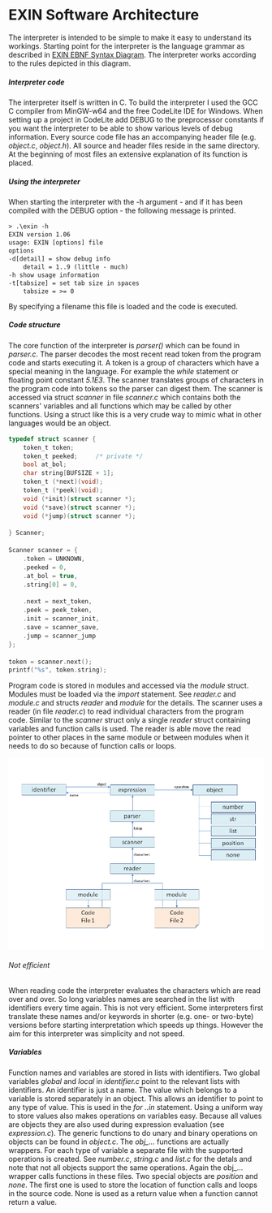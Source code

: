 # EXIN Software Architecture

The interpreter is intended to be simple to make it easy to understand its workings. Starting point for the interpreter is the language grammar as described in [EXIN EBNF Syntax Diagram](EXIN%20syntax%20diagram.pdf). The interpreter works according to the rules depicted in this diagram.
##### Interpreter code
The interpreter itself is written in C. To build the interpreter I used the GCC C compiler from MinGW-w64 and the free CodeLite IDE for Windows. When setting up a project in CodeLite add DEBUG to the preprocessor constants if you want the interpreter to be able to show various levels of debug information.
Every source code file has an accompanying header file (e.g. *object.c*, *object.h*). All source and header files reside in the same directory. At the beginning of most files an extensive explanation of its function is placed.
##### Using the interpreter
When starting the interpreter with the -h argument - and if it has been compiled with the DEBUG option - the following message is printed.
```
> .\exin -h
EXIN version 1.06
usage: EXIN [options] file
options
-d[detail] = show debug info
    detail = 1..9 (little - much)
-h show usage information
-t[tabsize] = set tab size in spaces
    tabsize = >= 0
 ```
By specifying a filename this file is loaded and the code is executed.
##### Code structure
The core function of the interpreter is *parser()* which can be found in *parser.c*. The parser decodes the most recent read token from the program code and starts executing it. A token is a group of characters which have a special meaning in the language. For example the *while* statement or floating point constant *5.1E3*. The scanner translates groups of characters in the program code into tokens so the parser can digest them. The scanner is accessed via struct *scanner* in file *scanner.c* which contains both the scanners' variables and all functions which may be called by other functions. Using a struct like this is a very crude way to mimic what in other languages would be an object.
``` C
typedef struct scanner {
	token_t	token;
	token_t peeked;  	/* private */
	bool at_bol;
	char string[BUFSIZE + 1];
	token_t (*next)(void);
	token_t (*peek)(void);
	void (*init)(struct scanner *);
	void (*save)(struct scanner *);
	void (*jump)(struct scanner *);

} Scanner;

Scanner scanner = {
	.token = UNKNOWN,
	.peeked = 0,
	.at_bol = true,
	.string[0] = 0,

	.next = next_token,
	.peek = peek_token,
	.init = scanner_init,
	.save = scanner_save,
	.jump = scanner_jump
};

token = scanner.next();
printf("%s", token.string);
```
Program code is stored in modules and accessed via the *module* struct. Modules must be loaded via the *import* statement. See *reader.c* and *module.c* and structs *reader* and *module* for the details.
The scanner uses a reader (in file *reader.c*) to read individual characters from the program code. Similar to the *scanner* struct only a single *reader* struct containing variables and function calls is used. The reader is able move the read pointer to other places in the same module or between modules when it needs to do so because of function calls or loops.

![EXIN-software-structure.png](https://github.com/erikdelange/EXIN-The-Experimental-Interpreter/blob/master/EXIN-software-structure.png)

###### Not efficient
When reading code the interpreter evaluates the characters which are read over and over. So long variables names are searched in the list with identifiers every time again. This is not very efficient. Some interpreters first translate these names and/or keywords in shorter (e.g. one- or two-byte) versions before starting interpretation which speeds up things. However the aim for this interpreter was simplicity and not speed.
##### Variables
Function names and variables are stored in lists with identifiers. Two global variables *global* and *local* in *identifier.c* point to the relevant lists with identifiers.
An identifier is just a name. The value which belongs to a variable is stored separately in an object. This allows an identifier to point to any type of value. This is used in the *for ..in* statement. Using a uniform way to store values also makes operations on variables easy. Because all values are objects they are also used during expression evaluation (see *expression.c*). The generic functions to do unary and binary operations on objects can be found in *object.c*. The *obj_...* functions are actually wrappers. For each type of variable a separate file with the supported operations is created. See *number.c*, *string.c* and *list.c* for the detals and note that not all objects support the same operations. Again the obj_... wrapper calls functions in these files.
Two special objects are *position* and *none*. The first one is used to store the location of function calls and loops in the source code. None is used as a return value when a function cannot return a value.
